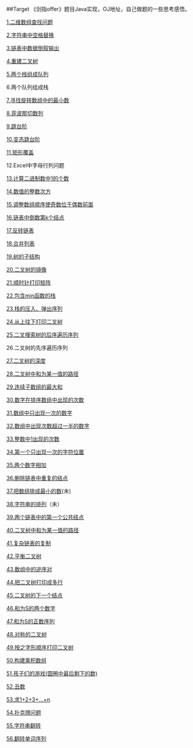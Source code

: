 ##Target
《剑指offer》题目Java实现，OJ地址，自己做题的一些思考感悟。

[1.二维数组查找问题](http://www.nowcoder.com/practice/abc3fe2ce8e146608e868a70efebf62e?rp=1&ru=/ta/coding-interviews&qru=/ta/coding-interviews/question-ranking)

[2.字符串中空格替换](http://www.nowcoder.com/practice/4060ac7e3e404ad1a894ef3e17650423?rp=1&ru=/ta/coding-interviews&qru=/ta/coding-interviews/question-ranking)

[3.链表中数据倒叙输出](http://www.nowcoder.com/practice/d0267f7f55b3412ba93bd35cfa8e8035?rp=1&ru=/ta/coding-interviews&qru=/ta/coding-interviews/question-ranking)

[4.重建二叉树](http://www.nowcoder.com/practice/8a19cbe657394eeaac2f6ea9b0f6fcf6?rp=1&ru=/ta/coding-interviews&qru=/ta/coding-interviews/question-ranking)

[5.两个栈组成队列](http://www.nowcoder.com/practice/54275ddae22f475981afa2244dd448c6?rp=1&ru=/ta/coding-interviews&qru=/ta/coding-interviews/question-ranking)

6.两个队列组成栈

[7.寻找旋转数组中的最小数](http://www.nowcoder.com/practice/9f3231a991af4f55b95579b44b7a01ba?rp=1&ru=/ta/coding-interviews&qru=/ta/coding-interviews/question-ranking)

[8.菲波那切数列](http://www.nowcoder.com/practice/c6c7742f5ba7442aada113136ddea0c3?rp=1&ru=/ta/coding-interviews&qru=/ta/coding-interviews/question-ranking)

[9.跳台阶](http://www.nowcoder.com/practice/8c82a5b80378478f9484d87d1c5f12a4?rp=1&ru=/ta/coding-interviews&qru=/ta/coding-interviews/question-ranking)

[10.变态跳台阶](http://www.nowcoder.com/practice/22243d016f6b47f2a6928b4313c85387?rp=1&ru=/ta/coding-interviews&qru=/ta/coding-interviews/question-ranking)

[11.矩形覆盖](http://www.nowcoder.com/practice/72a5a919508a4251859fb2cfb987a0e6?rp=1&ru=/ta/coding-interviews&qru=/ta/coding-interviews/question-ranking)


12.Excel中字母行列问题

[13.计算二进制数中1的个数](http://www.nowcoder.com/practice/8ee967e43c2c4ec193b040ea7fbb10b8?rp=1&ru=/ta/coding-interviews&qru=/ta/coding-interviews/question-ranking)

[14.数值的整数次方](http://www.nowcoder.com/practice/1a834e5e3e1a4b7ba251417554e07c00?rp=1&ru=/ta/coding-interviews&qru=/ta/coding-interviews/question-ranking)

[15.调整数组顺序使奇数位于偶数前面](http://www.nowcoder.com/practice/beb5aa231adc45b2a5dcc5b62c93f593?rp=1&ru=/ta/coding-interviews&qru=/ta/coding-interviews/question-ranking)

[16.链表中倒数第k个结点](http://www.nowcoder.com/practice/529d3ae5a407492994ad2a246518148a?rp=1&ru=/ta/coding-interviews&qru=/ta/coding-interviews/question-ranking)

[17.反转链表](http://www.nowcoder.com/practice/75e878df47f24fdc9dc3e400ec6058ca?rp=1&ru=/ta/coding-interviews&qru=/ta/coding-interviews/question-ranking)

[18.合并列表](http://www.nowcoder.com/practice/d8b6b4358f774294a89de2a6ac4d9337?rp=1&ru=/ta/coding-interviews&qru=/ta/coding-interviews/question-ranking)

[19.树的子结构](http://www.nowcoder.com/practice/6e196c44c7004d15b1610b9afca8bd88?rp=1&ru=/ta/coding-interviews&qru=/ta/coding-interviews/question-ranking)

[20.二叉树的镜像](http://www.nowcoder.com/practice/564f4c26aa584921bc75623e48ca3011?rp=1&ru=/ta/coding-interviews&qru=/ta/coding-interviews/question-ranking)

[21.顺时针打印矩阵](http://www.nowcoder.com/practice/9b4c81a02cd34f76be2659fa0d54342a?rp=1&ru=/ta/coding-interviews&qru=/ta/coding-interviews/question-ranking)

[22.包含min函数的栈](http://www.nowcoder.com/practice/4c776177d2c04c2494f2555c9fcc1e49?rp=1&ru=/ta/coding-interviews&qru=/ta/coding-interviews/question-ranking)

[23.栈的压入、弹出序列](http://www.nowcoder.com/practice/d77d11405cc7470d82554cb392585106?rp=2&ru=/ta/coding-interviews&qru=/ta/coding-interviews/question-ranking)

[24.从上往下打印二叉树](http://www.nowcoder.com/practice/7fe2212963db4790b57431d9ed259701?rp=2&ru=/ta/coding-interviews&qru=/ta/coding-interviews/question-ranking)

[25.二叉搜索树的后序遍历序列](http://www.nowcoder.com/practice/a861533d45854474ac791d90e447bafd?rp=2&ru=/ta/coding-interviews&qru=/ta/coding-interviews/question-ranking)

26.二叉树的先序遍历序列

[27.二叉树的深度](http://www.nowcoder.com/practice/435fb86331474282a3499955f0a41e8b?rp=2&ru=/ta/coding-interviews&qru=/ta/coding-interviews/question-ranking)

[28.二叉树中和为某一值的路径](http://www.nowcoder.com/practice/b736e784e3e34731af99065031301bca?rp=2&ru=/ta/coding-interviews&qru=/ta/coding-interviews/question-ranking)

[29.连续子数组的最大和](http://www.nowcoder.com/practice/459bd355da1549fa8a49e350bf3df484?rp=2&ru=/ta/coding-interviews&qru=/ta/coding-interviews/question-ranking)

[30.数字在排序数组中出现的次数](http://www.nowcoder.com/practice/70610bf967994b22bb1c26f9ae901fa2?rp=2&ru=/ta/coding-interviews&qru=/ta/coding-interviews/question-ranking)

[31.数组中只出现一次的数字](http://www.nowcoder.com/practice/e02fdb54d7524710a7d664d082bb7811?rp=2&ru=/ta/coding-interviews&qru=/ta/coding-interviews/question-ranking)

[32.数组中出现次数超过一半的数字](http://www.nowcoder.com/practice/e8a1b01a2df14cb2b228b30ee6a92163?rp=2&ru=/ta/coding-interviews&qru=/ta/coding-interviews/question-ranking)

[33.整数中1出现的次数](http://www.nowcoder.com/practice/bd7f978302044eee894445e244c7eee6?rp=2&ru=/ta/coding-interviews&qru=/ta/coding-interviews/question-ranking)

[34.第一个只出现一次的字符位置](http://www.nowcoder.com/practice/1c82e8cf713b4bbeb2a5b31cf5b0417c?rp=2&ru=/ta/coding-interviews&qru=/ta/coding-interviews/question-ranking)

[35.两个数字相加](http://www.nowcoder.com/practice/59ac416b4b944300b617d4f7f111b215?rp=3&ru=/ta/coding-interviews&qru=/ta/coding-interviews/question-ranking)

[36.删除链表中重复的结点](http://www.nowcoder.com/practice/fc533c45b73a41b0b44ccba763f866ef?rp=3&ru=/ta/coding-interviews&qru=/ta/coding-interviews/question-ranking)

[37.把数组排成最小的数](http://www.nowcoder.com/practice/8fecd3f8ba334add803bf2a06af1b993?rp=2&ru=/ta/coding-interviews&qru=/ta/coding-interviews/question-ranking)(未)

[38.字符串的排列](http://www.nowcoder.com/practice/fe6b651b66ae47d7acce78ffdd9a96c7?rp=2&ru=/ta/coding-interviews&qru=/ta/coding-interviews/question-ranking)（未）

[39.两个链表中的第一个公共结点](http://www.nowcoder.com/practice/6ab1d9a29e88450685099d45c9e31e46?rp=2&ru=/ta/coding-interviews&qru=/ta/coding-interviews/question-ranking)

[40.二叉树中和为某一值的路径](http://www.nowcoder.com/practice/b736e784e3e34731af99065031301bca?rp=2&ru=/ta/coding-interviews&qru=/ta/coding-interviews/question-ranking)

[41.复杂链表的复制](http://www.nowcoder.com/practice/f836b2c43afc4b35ad6adc41ec941dba?rp=1&ru=/ta/coding-interviews)

[42.平衡二叉树](http://www.nowcoder.com/practice/8b3b95850edb4115918ecebdf1b4d222?rp=2&ru=/ta/coding-interviews&qru=/ta/coding-interviews/question-ranking)

[43.数组中的逆序对](http://www.nowcoder.com/practice/96bd6684e04a44eb80e6a68efc0ec6c5?rp=2&ru=/ta/coding-interviews&qru=/ta/coding-interviews/question-ranking)

[44.把二叉树打印成多行](http://www.nowcoder.com/practice/445c44d982d04483b04a54f298796288?rp=3&ru=/ta/coding-interviews&qru=/ta/coding-interviews/question-ranking)

[45.二叉树的下一个结点](http://www.nowcoder.com/practice/9023a0c988684a53960365b889ceaf5e?rp=3&ru=/ta/coding-interviews&qru=/ta/coding-interviews/question-ranking)

[46.和为S的两个数字](http://www.nowcoder.com/practice/390da4f7a00f44bea7c2f3d19491311b?rp=3&ru=/ta/coding-interviews&qru=/ta/coding-interviews/question-ranking)

[47.和为S的正数序列](http://www.nowcoder.com/practice/c451a3fd84b64cb19485dad758a55ebe?rp=3&ru=/ta/coding-interviews&qru=/ta/coding-interviews/question-ranking)

[48.对称的二叉树](http://www.nowcoder.com/practice/ff05d44dfdb04e1d83bdbdab320efbcb?rp=3&ru=/ta/coding-interviews&qru=/ta/coding-interviews/question-ranking)

[49.按之字形顺序打印二叉树](http://www.nowcoder.com/practice/91b69814117f4e8097390d107d2efbe0?rp=3&ru=/ta/coding-interviews&qru=/ta/coding-interviews/question-ranking)

[50.构建乘积数组](http://www.nowcoder.com/practice/94a4d381a68b47b7a8bed86f2975db46?rp=3&ru=/ta/coding-interviews&qru=/ta/coding-interviews/question-ranking)

[51.孩子们的游戏(圆圈中最后剩下的数)](http://www.nowcoder.com/practice/f78a359491e64a50bce2d89cff857eb6?rp=3&ru=/ta/coding-interviews&qru=/ta/coding-interviews/question-ranking)

[52.丑数](http://www.nowcoder.com/practice/6aa9e04fc3794f68acf8778237ba065b?rp=2&ru=/ta/coding-interviews&qru=/ta/coding-interviews/question-ranking)

[53.求1+2+3+...+n](http://www.nowcoder.com/practice/7a0da8fc483247ff8800059e12d7caf1?rp=3&ru=/ta/coding-interviews&qru=/ta/coding-interviews/question-ranking)

[54.扑克牌问题](http://www.nowcoder.com/practice/762836f4d43d43ca9deb273b3de8e1f4?rp=3&ru=/ta/coding-interviews&qru=/ta/coding-interviews/question-ranking)

[55.字符串翻转](http://www.nowcoder.com/practice/12d959b108cb42b1ab72cef4d36af5ec?rp=3&ru=/ta/coding-interviews&qru=/ta/coding-interviews/question-ranking)

[56.翻转单词序列](http://www.nowcoder.com/practice/3194a4f4cf814f63919d0790578d51f3?rp=3&ru=/ta/coding-interviews&qru=/ta/coding-interviews/question-ranking)
